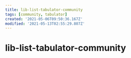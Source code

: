 ```yaml
---
title: lib-list-tabulator-community
tags: [community, tabulator]
created: '2021-05-06T09:50:36.167Z'
modified: '2021-05-13T02:55:29.807Z'
---
```


# lib-list-tabulator-community


